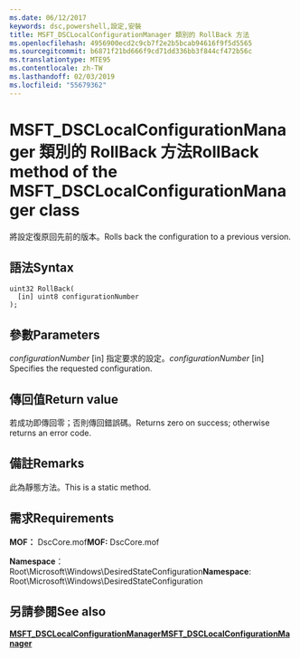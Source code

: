 ```yaml
---
ms.date: 06/12/2017
keywords: dsc,powershell,設定,安裝
title: MSFT_DSCLocalConfigurationManager 類別的 RollBack 方法
ms.openlocfilehash: 4956900ecd2c9cb7f2e2b5bcab94616f9f5d5565
ms.sourcegitcommit: b6871f21bd666f9cd71dd336bb3f844cf472b56c
ms.translationtype: MTE95
ms.contentlocale: zh-TW
ms.lasthandoff: 02/03/2019
ms.locfileid: "55679362"
---
```

# <a name="rollback-method-of-the-msftdsclocalconfigurationmanager-class"></a><span data-ttu-id="40269-103">MSFT_DSCLocalConfigurationManager 類別的 RollBack 方法</span><span class="sxs-lookup"><span data-stu-id="40269-103">RollBack method of the MSFT_DSCLocalConfigurationManager class</span></span>

<span data-ttu-id="40269-104">將設定復原回先前的版本。</span><span class="sxs-lookup"><span data-stu-id="40269-104">Rolls back the configuration to a previous version.</span></span>

## <a name="syntax"></a><span data-ttu-id="40269-105">語法</span><span class="sxs-lookup"><span data-stu-id="40269-105">Syntax</span></span>

```mof
uint32 RollBack(
  [in] uint8 configurationNumber
);
```

## <a name="parameters"></a><span data-ttu-id="40269-106">參數</span><span class="sxs-lookup"><span data-stu-id="40269-106">Parameters</span></span>

<span data-ttu-id="40269-107">*configurationNumber* \[in\] 指定要求的設定。</span><span class="sxs-lookup"><span data-stu-id="40269-107">*configurationNumber* \[in\] Specifies the requested configuration.</span></span>

## <a name="return-value"></a><span data-ttu-id="40269-108">傳回值</span><span class="sxs-lookup"><span data-stu-id="40269-108">Return value</span></span>

<span data-ttu-id="40269-109">若成功即傳回零；否則傳回錯誤碼。</span><span class="sxs-lookup"><span data-stu-id="40269-109">Returns zero on success; otherwise returns an error code.</span></span>

## <a name="remarks"></a><span data-ttu-id="40269-110">備註</span><span class="sxs-lookup"><span data-stu-id="40269-110">Remarks</span></span>

<span data-ttu-id="40269-111">此為靜態方法。</span><span class="sxs-lookup"><span data-stu-id="40269-111">This is a static method.</span></span>

## <a name="requirements"></a><span data-ttu-id="40269-112">需求</span><span class="sxs-lookup"><span data-stu-id="40269-112">Requirements</span></span>

<span data-ttu-id="40269-113">**MOF：** DscCore.mof</span><span class="sxs-lookup"><span data-stu-id="40269-113">**MOF:** DscCore.mof</span></span>

<span data-ttu-id="40269-114">**Namespace**：Root\Microsoft\Windows\DesiredStateConfiguration</span><span class="sxs-lookup"><span data-stu-id="40269-114">**Namespace**: Root\Microsoft\Windows\DesiredStateConfiguration</span></span>

## <a name="see-also"></a><span data-ttu-id="40269-115">另請參閱</span><span class="sxs-lookup"><span data-stu-id="40269-115">See also</span></span>

[<span data-ttu-id="40269-116">**MSFT_DSCLocalConfigurationManager**</span><span class="sxs-lookup"><span data-stu-id="40269-116">**MSFT_DSCLocalConfigurationManager**</span></span>](msft-dsclocalconfigurationmanager.md)